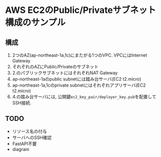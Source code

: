# AWS EC2のPublic/Privateサブネット構成のサンプル

## 構成

1. 2つのAZ(ap-northeast-1a,1c)にまたがる1つのVPC. VPCにはInternet Gateway
2. それぞれのAZにPublic/Privateのサブネット
3. 2.のパブリックサブネットにはそれぞれNAT Gateway
4. ap-northeast-1aのpublic subnetには踏み台サーバ(EC2 t2.micro)
5. ap-northeast-1a,1cのprivate subnetにはそれぞれアプリサーバ(EC2 t2.micro)
6. 4.の踏み台サーバには, 公開鍵`ec2_key_pair/deployer_key.pub`を配置してSSH接続.

## TODO

- リソース名の付与
- サーバへのSSH確認
- FastAPI不要
- diagram

